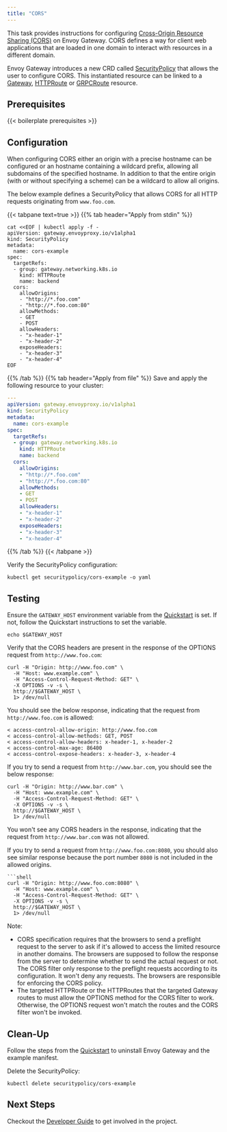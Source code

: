 ```yaml
---
title: "CORS"
---
```


This task provides instructions for configuring [Cross-Origin Resource Sharing (CORS)][cors] on Envoy Gateway.
CORS defines a way for client web applications that are loaded in one domain to interact with resources in a different
domain.

Envoy Gateway introduces a new CRD called [SecurityPolicy][SecurityPolicy] that allows the user to configure CORS.
This instantiated resource can be linked to a [Gateway][Gateway], [HTTPRoute][HTTPRoute] or [GRPCRoute][GRPCRoute] resource.

## Prerequisites

{{< boilerplate prerequisites >}}

## Configuration

When configuring CORS either an origin with a precise hostname can be configured or an hostname containing a wildcard prefix,
allowing all subdomains of the specified hostname.
In addition to that the entire origin (with or without specifying a scheme) can be a wildcard to allow all origins.

The below example defines a SecurityPolicy that allows CORS for all HTTP requests originating from `www.foo.com`.

{{< tabpane text=true >}}
{{% tab header="Apply from stdin" %}}

```shell
cat <<EOF | kubectl apply -f -
apiVersion: gateway.envoyproxy.io/v1alpha1
kind: SecurityPolicy
metadata:
  name: cors-example
spec:
  targetRefs:
  - group: gateway.networking.k8s.io
    kind: HTTPRoute
    name: backend
  cors:
    allowOrigins:
    - "http://*.foo.com"
    - "http://*.foo.com:80"
    allowMethods:
    - GET
    - POST
    allowHeaders:
    - "x-header-1"
    - "x-header-2"
    exposeHeaders:
    - "x-header-3"
    - "x-header-4"
EOF
```

{{% /tab %}}
{{% tab header="Apply from file" %}}
Save and apply the following resource to your cluster:

```yaml
---
apiVersion: gateway.envoyproxy.io/v1alpha1
kind: SecurityPolicy
metadata:
  name: cors-example
spec:
  targetRefs:
  - group: gateway.networking.k8s.io
    kind: HTTPRoute
    name: backend
  cors:
    allowOrigins:
    - "http://*.foo.com"
    - "http://*.foo.com:80"
    allowMethods:
    - GET
    - POST
    allowHeaders:
    - "x-header-1"
    - "x-header-2"
    exposeHeaders:
    - "x-header-3"
    - "x-header-4"
```

{{% /tab %}}
{{< /tabpane >}}

Verify the SecurityPolicy configuration:

```shell
kubectl get securitypolicy/cors-example -o yaml
```

## Testing

Ensure the `GATEWAY_HOST` environment variable from the [Quickstart](../../quickstart) is set. If not, follow the
Quickstart instructions to set the variable.

```shell
echo $GATEWAY_HOST
```

Verify that the CORS headers are present in the response of the OPTIONS request from `http://www.foo.com`:

```shell
curl -H "Origin: http://www.foo.com" \
  -H "Host: www.example.com" \
  -H "Access-Control-Request-Method: GET" \
  -X OPTIONS -v -s \
  http://$GATEWAY_HOST \
  1> /dev/null
```

You should see the below response, indicating that the request from `http://www.foo.com` is allowed:

```shell
< access-control-allow-origin: http://www.foo.com
< access-control-allow-methods: GET, POST
< access-control-allow-headers: x-header-1, x-header-2
< access-control-max-age: 86400
< access-control-expose-headers: x-header-3, x-header-4
```

If you try to send a request from `http://www.bar.com`, you should see the below response:

```shell
curl -H "Origin: http://www.bar.com" \
  -H "Host: www.example.com" \
  -H "Access-Control-Request-Method: GET" \
  -X OPTIONS -v -s \
  http://$GATEWAY_HOST \
  1> /dev/null
```

You won't see any CORS headers in the response, indicating that the request from `http://www.bar.com` was not allowed.

If you try to send a request from `http://www.foo.com:8080`, you should also see similar response because the port number
`8080` is not included in the allowed origins.

```shell
```shell
curl -H "Origin: http://www.foo.com:8080" \
  -H "Host: www.example.com" \
  -H "Access-Control-Request-Method: GET" \
  -X OPTIONS -v -s \
  http://$GATEWAY_HOST \
  1> /dev/null
```

Note: 
* CORS specification requires that the browsers to send a preflight request to the server to ask if it's allowed
to access the limited resource in another domains. The browsers are supposed to follow the response from the server to
determine whether to send the actual request or not. The CORS filter only response to the preflight requests according to
its configuration. It won't deny any requests. The browsers are responsible for enforcing the CORS policy.
* The targeted HTTPRoute or the HTTPRoutes that the targeted Gateway routes to must allow the OPTIONS method for the CORS 
filter to work. Otherwise, the OPTIONS request won't match the routes and the CORS filter won't be invoked.


## Clean-Up

Follow the steps from the [Quickstart](../../quickstart) to uninstall Envoy Gateway and the example manifest.

Delete the SecurityPolicy:

```shell
kubectl delete securitypolicy/cors-example
```

## Next Steps

Checkout the [Developer Guide](../../../contributions/develop) to get involved in the project.

[SecurityPolicy]: ../../../contributions/design/security-policy
[cors]: https://developer.mozilla.org/en-US/docs/Web/HTTP/CORS
[Gateway]: https://gateway-api.sigs.k8s.io/api-types/gateway
[HTTPRoute]: https://gateway-api.sigs.k8s.io/api-types/httproute
[GRPCRoute]: https://gateway-api.sigs.k8s.io/api-types/grpcroute
